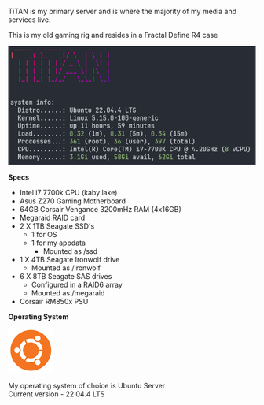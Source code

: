 TiTAN is my primary server and is where the majority of my media and services live.

This is my old gaming rig and resides in a Fractal Define R4 case

![](<images/titan sys info.png>)


**Specs**

- Intel i7 7700k CPU (kaby lake)  
- Asus Z270 Gaming Motherboard  
- 64GB Corsair Vengance 3200mHz RAM (4x16GB)  
- Megaraid RAID card  
- 2 X 1TB Seagate SSD's   
    - 1 for OS 
    - 1 for my appdata  
        - Mounted as /ssd  
- 1 X 4TB Seagate Ironwolf drive
    - Mounted as /ironwolf  
- 6 X 8TB Seagate SAS drives 
    - Configured in a RAID6 array 
    - Mounted as /megaraid  
- Corsair RM850x PSU  

**Operating System**

![](images/ubuntu.png)

My operating system of choice is Ubuntu Server  
Current version - 22.04.4 LTS
